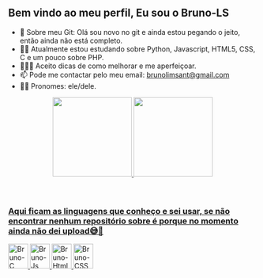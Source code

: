 ## Bem vindo ao meu perfil, Eu sou o Bruno-LS

- 🌟 Sobre meu Git: Olá sou novo no git e ainda estou pegando o jeito, então ainda não está completo.
- 👨‍💻 Atualmente estou estudando sobre Python, Javascript, HTML5, CSS, C e um pouco sobre PHP.
- 👨🏻‍🎓 Aceito dicas de como melhorar e me aperfeiçoar.
- 📫 Pode me contactar pelo meu email: brunolimsant@gmail.com
- 🧑🏻 Pronomes: ele/dele.


<div align="center">
  <a href="https://github.com/Bruno-LS?tab=repositories">
  <img height="160em" src="https://github-readme-stats.vercel.app/api?username=Bruno-LS&show_icons=true&theme=dracula&include_all_commits=true&count_private=true">
  <img height="160em" src="https://github-readme-stats.vercel.app/api/top-langs/?username=Bruno-LS&layout=compact&langs_count=8&theme=dracula">
</div><br><br>
  
  ### Aqui ficam as linguagens que conheço e sei usar, se não encontrar nenhum repositório sobre é porque no momento ainda não dei upload😅🤗
<div style="display: inline;">
  <img alt="Bruno-C" height="50" width="40" src="https://cdn.jsdelivr.net/gh/devicons/devicon/icons/c/c-original.svg">
  <img  alt="Bruno-Js" height="50" width="40" src="https://cdn.jsdelivr.net/gh/devicons/devicon/icons/javascript/javascript-original.svg">
  <img  alt="Bruno-Html" height="50" width="40" src="https://cdn.jsdelivr.net/gh/devicons/devicon/icons/html5/html5-original.svg">
  <img alt="Bruno-CSS" height="50" width="40" src="https://cdn.jsdelivr.net/gh/devicons/devicon/icons/css3/css3-original.svg">
</div> 
  
 
